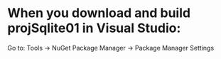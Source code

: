 # When you download and build projSqlite01 in Visual Studio:

Go to: Tools -> NuGet Package Manager -> Package Manager Settings

